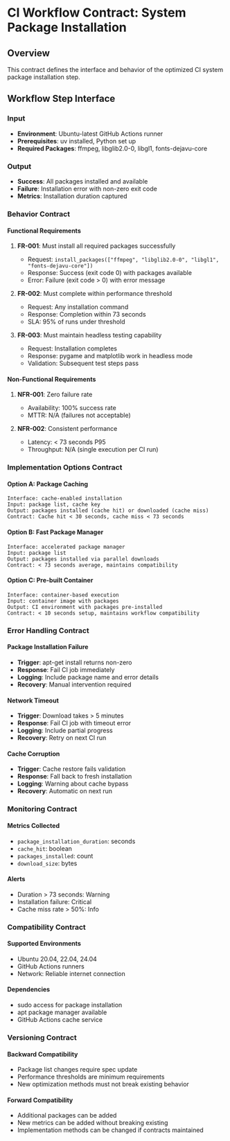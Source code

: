 # CI Workflow Contract: System Package Installation

## Overview
This contract defines the interface and behavior of the optimized CI system package installation step.

## Workflow Step Interface

### Input
- **Environment**: Ubuntu-latest GitHub Actions runner
- **Prerequisites**: uv installed, Python set up
- **Required Packages**: ffmpeg, libglib2.0-0, libgl1, fonts-dejavu-core

### Output
- **Success**: All packages installed and available
- **Failure**: Installation error with non-zero exit code
- **Metrics**: Installation duration captured

### Behavior Contract

#### Functional Requirements
1. **FR-001**: Must install all required packages successfully
   - Request: `install_packages(["ffmpeg", "libglib2.0-0", "libgl1", "fonts-dejavu-core"])`
   - Response: Success (exit code 0) with packages available
   - Error: Failure (exit code > 0) with error message

2. **FR-002**: Must complete within performance threshold
   - Request: Any installation command
   - Response: Completion within 73 seconds
   - SLA: 95% of runs under threshold

3. **FR-003**: Must maintain headless testing capability
   - Request: Installation completes
   - Response: pygame and matplotlib work in headless mode
   - Validation: Subsequent test steps pass

#### Non-Functional Requirements
1. **NFR-001**: Zero failure rate
   - Availability: 100% success rate
   - MTTR: N/A (failures not acceptable)

2. **NFR-002**: Consistent performance
   - Latency: < 73 seconds P95
   - Throughput: N/A (single execution per CI run)

### Implementation Options Contract

#### Option A: Package Caching
```
Interface: cache-enabled installation
Input: package list, cache key
Output: packages installed (cache hit) or downloaded (cache miss)
Contract: Cache hit < 30 seconds, cache miss < 73 seconds
```

#### Option B: Fast Package Manager
```
Interface: accelerated package manager
Input: package list
Output: packages installed via parallel downloads
Contract: < 73 seconds average, maintains compatibility
```

#### Option C: Pre-built Container
```
Interface: container-based execution
Input: container image with packages
Output: CI environment with packages pre-installed
Contract: < 10 seconds setup, maintains workflow compatibility
```

### Error Handling Contract

#### Package Installation Failure
- **Trigger**: apt-get install returns non-zero
- **Response**: Fail CI job immediately
- **Logging**: Include package name and error details
- **Recovery**: Manual intervention required

#### Network Timeout
- **Trigger**: Download takes > 5 minutes
- **Response**: Fail CI job with timeout error
- **Logging**: Include partial progress
- **Recovery**: Retry on next CI run

#### Cache Corruption
- **Trigger**: Cache restore fails validation
- **Response**: Fall back to fresh installation
- **Logging**: Warning about cache bypass
- **Recovery**: Automatic on next run

### Monitoring Contract

#### Metrics Collected
- `package_installation_duration`: seconds
- `cache_hit`: boolean
- `packages_installed`: count
- `download_size`: bytes

#### Alerts
- Duration > 73 seconds: Warning
- Installation failure: Critical
- Cache miss rate > 50%: Info

### Compatibility Contract

#### Supported Environments
- Ubuntu 20.04, 22.04, 24.04
- GitHub Actions runners
- Network: Reliable internet connection

#### Dependencies
- sudo access for package installation
- apt package manager available
- GitHub Actions cache service

### Versioning Contract

#### Backward Compatibility
- Package list changes require spec update
- Performance thresholds are minimum requirements
- New optimization methods must not break existing behavior

#### Forward Compatibility
- Additional packages can be added
- New metrics can be added without breaking existing
- Implementation methods can be changed if contracts maintained